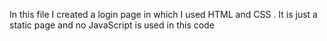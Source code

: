 In this file I created a login page in which I used HTML and CSS . It is just a static page and no JavaScript is used in this code 

